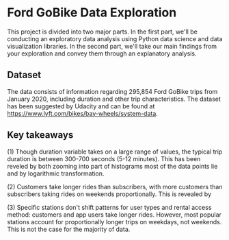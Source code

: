 # Ford GoBike Data Exploration

This project is divided into two major parts. In the first part, we'll be conducting an exploratory data analysis using Python data science and data visualization libraries. In the second part, we'll take our main findings from your exploration and convey them through an explanatory analysis. 

## Dataset

The data consists of information regarding 295,854 Ford GoBike trips from January 2020, 
including duration and other trip characteristics. The dataset has been suggested by Udacity 
and can be found at https://www.lyft.com/bikes/bay-wheels/system-data. 

## Key takeaways

(1) Though duration variable takes on a large range of values, the typical trip 
duration is between 300-700 seconds (5-12 minutes). This has been reveled by both 
zooming into part of histograms most of the data points lie and by logarithmic 
transformation.

(2) Customers take longer rides than subscribers, with more customers than subscribers 
taking rides on weekends proportionally. This is revealed by 

(3) Specific stations don't shift patterns for user types and rental access method: 
customers and app users take longer rides. However, most popular stations account 
for proportionally longer trips on weekdays, not weekends. This is not the case for 
the majority of data.


